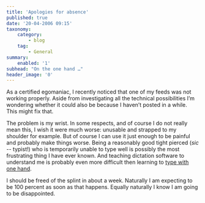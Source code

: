 ```yaml
---
title: 'Apologies for absence'
published: true
date: '20-04-2006 09:15'
taxonomy:
    category:
        - blog
    tag:
        - General
summary:
    enabled: '1'
subhead: "On the one hand …"
header_image: '0'
---
```


As a certified egomaniac, I recently noticed that one of my feeds was not working properly. Aside from investigating all the technical possibilities I’m wondering whether it could also be because I haven’t posted in a while. This might fix that.

The problem is my wrist. In some respects, and of course I do not really mean this, I wish it were much worse: unusable and strapped to my shoulder for example. But of course I can use it just enough to be painful and probably make things worse. Being a reasonably good tight pierced (_sic_ -- typist!) who is temporarily unable to type well is possibly the most frustrating thing I have ever known. And teaching dictation software to understand me is probably even more difficult then learning to [type with one hand](http://www.aboutonehandtyping.com/).

I should be freed of the splint in about a week. Naturally I am expecting to be 100 percent as soon as that happens. Equally naturally I know I am going to be disappointed.
